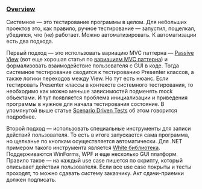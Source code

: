 ### [Overview](https://habr.com/ru/post/81226/)
Системное — это тестирование программы в целом. Для небольших проектов это, как правило, ручное тестирование — запустил, пощелкал, убедился, что (не) работает. Можно автоматизировать. К автоматизации есть два подхода.  
  
Первый подход — это использовать вариацию MVC паттерна — [Passive View](http://martinfowler.com/eaaDev/PassiveScreen.html) (вот еще хорошая статья по [вариациям MVC паттерна](http://www.paulstovell.com/wpf-presentation-patterns)) и формализовать взаимодействие пользователя с GUI в коде. Тогда системное тестирование сводится к тестированию Presenter классов, а также логики переходов между View. Но тут есть нюанс. Если тестировать Presenter классы в контексте системного тестирования, то необходимо как можно меньше зависимостей подменять mock объектами. И тут появляется проблема инициализации и приведения программы в нужное для начала тестирования состояние. В упомянутой выше статье [Scenario Driven Tests](http://ayende.com/Blog/archive/2009/09/29/scenario-driven-tests.aspx) об этом говорится подробнее.  
  
Второй подход — использовать специальные инструменты для записи действий пользователя. То есть в итоге запускается сама программа, но щелканье по кнопкам осуществляется автоматически. Для .NET примером такого инструмента является [White библиотека](http://www.codeplex.com/white). Поддерживаются WinForms, WPF и еще несколько GUI платформ. Правило такое — на каждый use case пишется по скрипту, который описывает действия пользователя. Если все use case покрыты и тесты проходят, то можно сдавать систему заказчику. Акт сдачи-приемки должен подписать.

